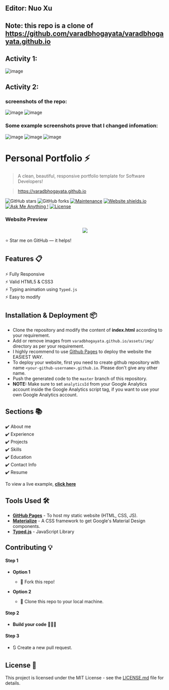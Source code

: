 ## Editor: Nuo Xu
## Note: this repo is a clone of https://github.com/varadbhogayata/varadbhogayata.github.io

## Activity 1:
![image](https://github.com/Nuovaxu/Nuovaxu.github.io/assets/114842917/95976cbf-bf6c-46b4-8785-2c1f989c2288)


## Activity 2:
### screenshots of the repo:
![image](https://github.com/Nuovaxu/Nuovaxu.github.io/assets/114842917/a13af0d0-5ab8-4c8c-b4b5-36bca486cf99)
![image](https://github.com/Nuovaxu/Nuovaxu.github.io/assets/114842917/789c1340-48c0-4372-bfa9-cacc8cd1f9ce)


### Some example screenshots prove that I changed infomation:
![image](https://github.com/Nuovaxu/Nuovaxu.github.io/assets/114842917/5c764d69-92e5-4f41-a02b-f93efbf488ef)
![image](https://github.com/Nuovaxu/Nuovaxu.github.io/assets/114842917/e8e27c1d-b84b-488a-a853-252a4f55ab0e)
![image](https://github.com/Nuovaxu/Nuovaxu.github.io/assets/114842917/99867953-8b63-433e-8f09-3ec6e6029ea3)



# Personal Portfolio ⚡️ 
> A clean, beautiful, responsive portfolio template for Software Developers!

> https://varadbhogayata.github.io

![GitHub stars](https://img.shields.io/github/stars/varadbhogayata/varadbhogayata.github.io) 
![GitHub forks](https://img.shields.io/github/forks/varadbhogayata/varadbhogayata.github.io)
[![Maintenance](https://img.shields.io/badge/maintained-yes-green.svg)](https://github.com/varadbhogayata/varadbhogayata.github.io/commits/master)
[![Website shields.io](https://img.shields.io/badge/website-up-yellow)](http://varadbhogayata.github.io/)
[![Ask Me Anything !](https://img.shields.io/badge/ask%20me-linkedin-1abc9c.svg)](https://www.linkedin.com/in/varadbhogayata/)
[![License](http://img.shields.io/:license-mit-blue.svg?style=flat-square)](http://badges.mit-license.org)

### Website Preview
<p align="center"> 
  <kbd>
    <a href="https://varadbhogayata.github.io" target="_blank"><img src="examples/preview.gif">
  </a>
  </kbd>
</p>

:star: Star me on GitHub — it helps!

## Features 📋
⚡️ Fully Responsive\
⚡️ Valid HTML5 & CSS3\
⚡️ Typing animation using `Typed.js`\
⚡️ Easy to modify

## Installation & Deployment 📦
- Clone the repository and modify the content of <b>index.html</b> according to your requirement.
- Add or remove images from `varadbhogayata.github.io/assets/img/` directory as per your requirement.
- I highly recommend to use [Github Pages](https://create-react-app.dev/docs/deployment/#github-pages) to deploy the website the EASIEST WAY.
- To deploy your website, first you need to create github repository with name `<your-github-username>.github.io`. Please don't give any other name.
- Push the generated code to the `master` branch of this repository.
- <b>NOTE:</b> Make sure to set `analyticsId` from your Google Analytics account inside the Google Analytics script tag, if you want to use your own Google Analytics account.

## Sections 📚
✔️ About me\
✔️ Experience\
✔️ Projects \
✔️ Skills \
✔️ Education\
✔️ Contact Info\
✔️ Resume

To view a live example, **[click here](https://varadbhogayata.github.io/)**

## Tools Used 🛠️
* [<b>GitHub Pages</b>](https://create-react-app.dev/docs/deployment/#github-pages) - To host my static website (HTML, CSS, JS).
* [<b>Materialize</b>](https://materializecss.com/) - A CSS framework to get Google's Material Design components.
* [<b>Typed.js</b>](https://mattboldt.com/demos/typed-js/) - JavaScript Library

## Contributing 💡
#### Step 1

- **Option 1**
    - 🍴 Fork this repo!

- **Option 2**
    - 👯 Clone this repo to your local machine.


#### Step 2

- **Build your code** 🔨🔨🔨

#### Step 3

- 🔃 Create a new pull request.

## License 📄
This project is licensed under the MIT License - see the [LICENSE.md](./LICENSE) file for details.
